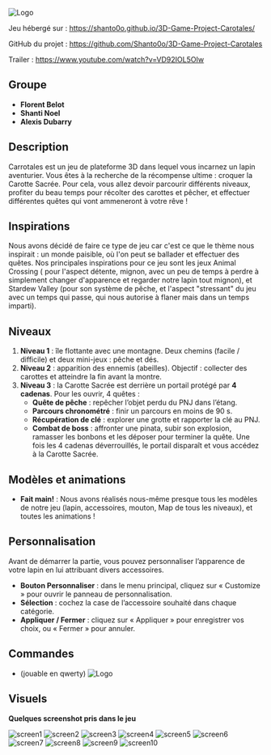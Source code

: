 ![Logo](images/carrotales.png)

Jeu hébergé sur : https://shanto0o.github.io/3D-Game-Project-Carotales/

GitHub du projet : https://github.com/Shanto0o/3D-Game-Project-Carotales

Trailer : https://www.youtube.com/watch?v=VD92IOL5OIw

## Groupe
- **Florent Belot**
- **Shanti Noel**
- **Alexis Dubarry**
 
## Description
Carrotales est un jeu de plateforme 3D dans lequel vous incarnez un lapin aventurier. Vous êtes à la recherche de la récompense ultime : croquer la Carotte Sacrée. Pour cela, vous allez devoir parcourir différents niveaux, profiter du beau temps pour récolter des carottes et pêcher, et effectuer différentes quêtes qui vont ammeneront à votre rêve !

## Inspirations
Nous avons décidé de faire ce type de jeu car c'est ce que le thème nous inspirait : un monde paisible, où l'on peut se ballader et effectuer des quêtes. Nos principales inspirations pour ce jeu sont les jeux Animal Crossing ( pour l'aspect détente, mignon, avec un peu de temps à perdre à simplement changer d'apparence et regarder notre lapin tout mignon), et Stardew Valley (pour son système de pêche, et l'aspect "stressant" du jeu avec un temps qui passe, qui nous autorise à flaner mais dans un temps imparti).

## Niveaux
1. **Niveau 1** : île flottante avec une montagne. Deux chemins (facile / difficile) et deux mini-jeux : pêche et dés.
2. **Niveau 2** : apparition des ennemis (abeilles). Objectif : collecter des carottes et atteindre la fin avant la montre.
3. **Niveau 3** : la Carotte Sacrée est derrière un portail protégé par **4 cadenas**. Pour les ouvrir, 4 quêtes :
   - **Quête de pêche** : repêcher l’objet perdu du PNJ dans l’étang.
   - **Parcours chronométré** : finir un parcours en moins de 90 s.
   - **Récupération de clé** : explorer une grotte et rapporter la clé au PNJ.
   - **Combat de boss** : affronter une pinata, subir son explosion, ramasser les bonbons et les déposer pour terminer la quête.
   Une fois les 4 cadenas déverrouillés, le portail disparaît et vous accédez à la Carotte Sacrée.


## Modèles et animations 
- **Fait main!** : Nous avons réalisés nous-même presque tous les modèles de notre jeu (lapin, accessoires, mouton, Map de tous les niveaux), et toutes les animations ! 

## Personnalisation
Avant de démarrer la partie, vous pouvez personnaliser l’apparence de votre lapin en lui attribuant divers accessoires.

- **Bouton Personnaliser** : dans le menu principal, cliquez sur « Customize » pour ouvrir le panneau de personnalisation.
- **Sélection** : cochez la case de l’accessoire souhaité dans chaque catégorie.
- **Appliquer / Fermer** : cliquez sur « Appliquer » pour enregistrer vos choix, ou « Fermer » pour annuler.

## Commandes
- (jouable en qwerty)
![Logo](images/commands.png)


## Visuels

**Quelques screenshot pris dans le jeu**

![screen1](images/Screenshot_1.png)
![screen2](images/Screenshot_2.png)
![screen3](images/Screenshot_3.png)
![screen4](images/Screenshot_4.png)
![screen5](images/Screenshot_5.png)
![screen6](images/Screenshot_6.png)
![screen7](images/Screenshot_7.png)
![screen8](images/Screenshot_8.png)
![screen9](images/Screenshot_9.png)
![screen10](images/Screenshot_10.png)


